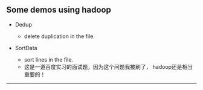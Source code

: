 ## Some demos using hadoop

* Dedup
  
  * delete duplication in the file.
  
 
* SortData
  * sort lines in the file.
  * 这是一道百度实习的面试题，因为这个问题我被刷了，
    hadoop还是相当重要的！


---